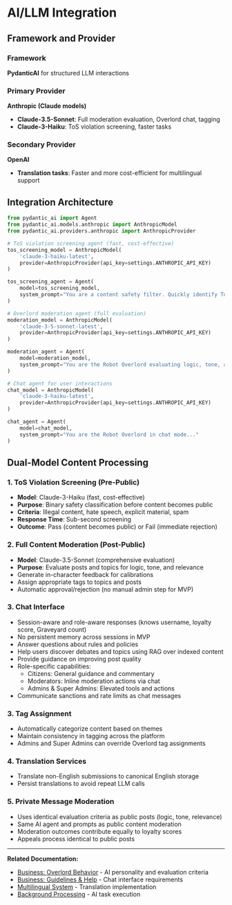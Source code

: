 # AI/LLM Integration

## Framework and Provider

### Framework
**PydanticAI** for structured LLM interactions

### Primary Provider
**Anthropic (Claude models)**
- **Claude-3.5-Sonnet**: Full moderation evaluation, Overlord chat, tagging
- **Claude-3-Haiku**: ToS violation screening, faster tasks

### Secondary Provider
**OpenAI**
- **Translation tasks**: Faster and more cost-efficient for multilingual support

## Integration Architecture

```python
from pydantic_ai import Agent
from pydantic_ai.models.anthropic import AnthropicModel
from pydantic_ai.providers.anthropic import AnthropicProvider

# ToS violation screening agent (fast, cost-effective)
tos_screening_model = AnthropicModel(
    'claude-3-haiku-latest',
    provider=AnthropicProvider(api_key=settings.ANTHROPIC_API_KEY)
)

tos_screening_agent = Agent(
    model=tos_screening_model,
    system_prompt="You are a content safety filter. Quickly identify ToS violations..."
)

# Overlord moderation agent (full evaluation)
moderation_model = AnthropicModel(
    'claude-3-5-sonnet-latest',
    provider=AnthropicProvider(api_key=settings.ANTHROPIC_API_KEY)
)

moderation_agent = Agent(
    model=moderation_model,
    system_prompt="You are the Robot Overlord evaluating logic, tone, and relevance..."
)

# Chat agent for user interactions
chat_model = AnthropicModel(
    'claude-3-haiku-latest',
    provider=AnthropicProvider(api_key=settings.ANTHROPIC_API_KEY)
)

chat_agent = Agent(
    model=chat_model,
    system_prompt="You are the Robot Overlord in chat mode..."
)
```

## Dual-Model Content Processing

### 1. ToS Violation Screening (Pre-Public)
- **Model**: Claude-3-Haiku (fast, cost-effective)
- **Purpose**: Binary safety classification before content becomes public
- **Criteria**: Illegal content, hate speech, explicit material, spam
- **Response Time**: Sub-second screening
- **Outcome**: Pass (content becomes public) or Fail (immediate rejection)

### 2. Full Content Moderation (Post-Public)
- **Model**: Claude-3.5-Sonnet (comprehensive evaluation)
- **Purpose**: Evaluate posts and topics for logic, tone, and relevance
- Generate in-character feedback for calibrations
- Assign appropriate tags to topics and posts
- Automatic approval/rejection (no manual admin step for MVP)

### 3. Chat Interface
- Session-aware and role-aware responses (knows username, loyalty score, Graveyard count)
- No persistent memory across sessions in MVP
- Answer questions about rules and policies
- Help users discover debates and topics using RAG over indexed content
- Provide guidance on improving post quality
- Role-specific capabilities:
  - Citizens: General guidance and commentary
  - Moderators: Inline moderation actions via chat
  - Admins & Super Admins: Elevated tools and actions
- Communicate sanctions and rate limits as chat messages

### 3. Tag Assignment
- Automatically categorize content based on themes
- Maintain consistency in tagging across the platform
- Admins and Super Admins can override Overlord tag assignments

### 4. Translation Services
- Translate non-English submissions to canonical English storage
- Persist translations to avoid repeat LLM calls

### 5. Private Message Moderation
- Uses identical evaluation criteria as public posts (logic, tone, relevance)
- Same AI agent and prompts as public content moderation
- Moderation outcomes contribute equally to loyalty scores
- Appeals process identical to public posts

---

**Related Documentation:**
- [Business: Overlord Behavior](../business-requirements/09-overlord-behavior.md) - AI personality and evaluation criteria
- [Business: Guidelines & Help](../business-requirements/14-guidelines-help.md) - Chat interface requirements
- [Multilingual System](./10-multilingual.md) - Translation implementation
- [Background Processing](./11-background-processing.md) - AI task execution
